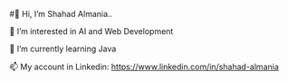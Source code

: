 #👋 Hi, I’m Shahad Almania..

👀 I’m interested in AI and Web Development

🌱 I’m currently learning Java

📫 My account in Linkedin: https://www.linkedin.com/in/shahad-almania
